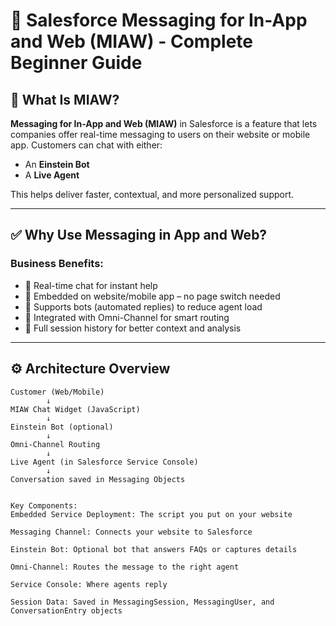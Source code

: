 # 📲 Salesforce Messaging for In-App and Web (MIAW) - Complete Beginner Guide

## 🧠 What Is MIAW?

**Messaging for In-App and Web (MIAW)** in Salesforce is a feature that lets companies offer real-time messaging to users on their website or mobile app. Customers can chat with either:

- An **Einstein Bot**
- A **Live Agent**

This helps deliver faster, contextual, and more personalized support.

---

## ✅ Why Use Messaging in App and Web?

### Business Benefits:

- 💬 Real-time chat for instant help
- 📱 Embedded on website/mobile app – no page switch needed
- 🤖 Supports bots (automated replies) to reduce agent load
- 🔄 Integrated with Omni-Channel for smart routing
- 📝 Full session history for better context and analysis

---

## ⚙️ Architecture Overview

```plaintext
Customer (Web/Mobile)
        ↓
MIAW Chat Widget (JavaScript)
        ↓
Einstein Bot (optional)
        ↓
Omni-Channel Routing
        ↓
Live Agent (in Salesforce Service Console)
        ↓
Conversation saved in Messaging Objects


Key Components:
Embedded Service Deployment: The script you put on your website

Messaging Channel: Connects your website to Salesforce

Einstein Bot: Optional bot that answers FAQs or captures details

Omni-Channel: Routes the message to the right agent

Service Console: Where agents reply

Session Data: Saved in MessagingSession, MessagingUser, and ConversationEntry objects